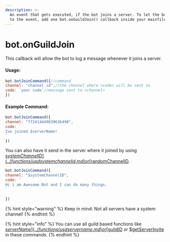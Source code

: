 ```yaml
---
description: >-
  An event that gets executed, if the bot joins a server. To let the bot listen
  to the event, add one bot.onGuildJoin() callback inside your mainfile.
---
```


# bot.onGuildJoin

This callback will allow the bot to log a message whenever it joins a server.

#### Usage:

```javascript
bot.botJoinCommand({//command
channel: "channel id",//the channel where <code> will be sent to
code: `your code`//message sent to <channel>
})
```

#### Example Command:

```javascript
bot.botJoinCommand({
channel: "772414449839636490",
code: `
Ive joined $serverName!
`
})
```

You can also have it send in the server where it joined by using [$systemChannelID](../functions/usdsystemchannelid.md) or [$randomChannelID](../functions/usdrandomchannelid.md).

```javascript
bot.botJoinCommand({
channel: "$systemChannelID",
code: `
Hi i am Awesome Bot and I can do many things.
`
 
})
```

{% hint style="warning" %}
Keep in mind: Not all servers have a system channel!
{% endhint %}

{% hint style="info" %}
You can use all guild based functions like [$serverName](../functions/usdservername.md) or [$guildID](../functions/usdguildid.md) or [$getServerInvite](../functions/usdgetserverinvite.md) in these commands.
{% endhint %}

